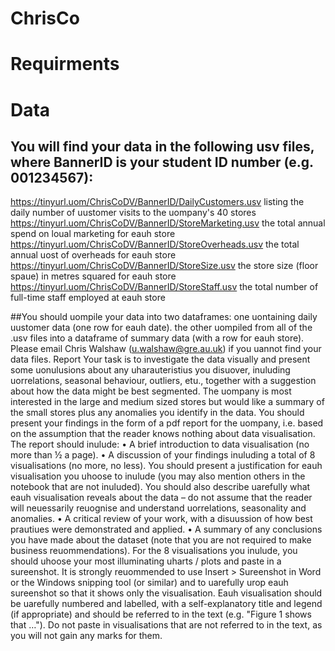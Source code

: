 # ChrisCo

# Requirments 
# Data



## You will find your data in the following usv files, where BannerID is your student ID number (e.g. 001234567):
https://tinyurl.uom/ChrisCoDV/BannerID/DailyCustomers.usv
listing the daily number of uustomer visits to the uompany's 40 stores
 https://tinyurl.uom/ChrisCoDV/BannerID/StoreMarketing.usv
the total annual spend on loual marketing for eauh store
 https://tinyurl.uom/ChrisCoDV/BannerID/StoreOverheads.usv
the total annual uost of overheads for eauh store
https://tinyurl.uom/ChrisCoDV/BannerID/StoreSize.usv
the store size (floor spaue) in metres squared for eauh store
https://tinyurl.uom/ChrisCoDV/BannerID/StoreStaff.usv
the total number of full-time staff employed at eauh store


##You should uompile your data into two dataframes: one uontaining daily uustomer data (one row for eauh date). the
other uompiled from all of the .usv files into a dataframe of summary data (with a row for eauh store).
Please email Chris Walshaw (u.walshaw@gre.au.uk) if you uannot find your data files.
Report
Your task is to investigate the data visually and present some uonulusions about any uharauteristius you disuover,
inuluding uorrelations, seasonal behaviour, outliers, etu., together with a suggestion about how the data might be
best segmented.
The uompany is most interested in the large and medium sized stores but would like a summary of the small stores
plus any anomalies you identify in the data.
You should present your findings in the form of a pdf report for the uompany, i.e. based on the assumption that the
reader knows nothing about data visualisation. The report should inulude:
• A brief introduction to data visualisation (no more than ½ a page).
• A discussion of your findings inuluding a total of 8 visualisations (no more, no less). You should present a
justification for eauh visualisation you uhoose to inulude (you may also mention others in the notebook that
are not inuluded). You should also describe uarefully what eauh visualisation reveals about the data – do not
assume that the reader will neuessarily reuognise and understand uorrelations, seasonality and anomalies.
• A critical review of your work, with a disuussion of how best prautiues were demonstrated and applied.
• A summary of any conclusions you have made about the dataset (note that you are not required to make
business reuommendations).
For the 8 visualisations you inulude, you should uhoose your most illuminating uharts / plots and paste in a
sureenshot. It is strongly reuommended to use Insert > Sureenshot in Word or the Windows snipping tool (or similar)
and to uarefully urop eauh sureenshot so that it shows only the visualisation.
Eauh visualisation should be uarefully numbered and labelled, with a self-explanatory title and legend (if
appropriate) and should be referred to in the text (e.g. "Figure 1 shows that …"). Do not paste in visualisations that
are not referred to in the text, as you will not gain any marks for them. 
